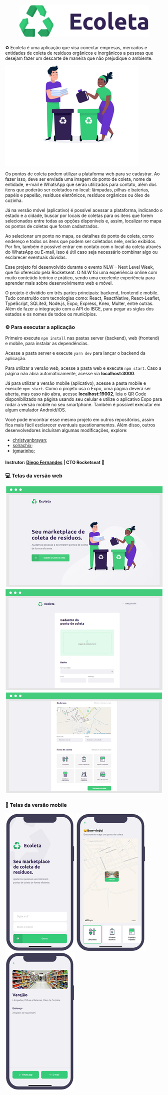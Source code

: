 <h1 align="center">
<img alt="ecoleta" title="" src="web/src/assets/logo.svg" height="100">
</h1>

♻️ Ecoleta é uma aplicação que visa conectar empresas, mercados e entidades de coleta de resíduos orgânicos e inorgânicos a pessoas que desejam fazer um descarte de maneira que não prejudique o ambiente.

<img src="web/src/assets/home-background.svg" alt="ecoleta" height="320"> 

Os pontos de coleta podem utilizar a plataforma web para se cadastrar. Ao fazer isso, deve ser enviada uma imagem do ponto de coleta, nome da entidade, e-mail e WhatsApp que serão utilizados para contato, além dos itens que poderão ser coletados no local: lâmpadas, pilhas e baterias, papéis e papelão, resíduos eletrônicos, resíduos orgânicos ou óleo de cozinha.

Já na versão móvel (aplicativo) é possível acessar a plataforma, indicando o estado e a cidade, buscar por locais de coletas para os itens que forem selecionados entre todas as opções disponíveis e, assim, localizar no mapa os pontos de coletas que foram cadastrados.

Ao selecionar um ponto no mapa, os detalhes do ponto de coleta, como endereço e todos os itens que podem ser coletados nele, serão exibidos. Por fim, também é possível entrar em contato com o local da coleta através do WhatsApp ou E-mail, isso é útil caso seja necessário combinar algo ou esclarecer eventuais dúvidas.

Esse projeto foi desenvolvido durante o evento NLW – Next Level Week, que foi oferecido pela Rocketseat. O NLW foi uma experiência online com muito conteúdo teórico e prático, sendo uma excelente experiência para aprender mais sobre desenvolvimento web e móvel.

O projeto é dividido em três partes principais: backend, frontend e mobile. Tudo construído com tecnologias como: React, ReactNative, React-Leaflet, TypeScript, SQLite3, Node.js, Expo, Express, Knex, Multer, entre outras. Além de fazer a integração com a API do IBGE, para pegar as siglas dos estados e os nomes de todos os municípios.




### ⚙️ Para executar a aplicação

Primeiro execute ```npm install``` nas pastas server (backend), web (frontend) e mobile, para instalar as dependências.

Acesse a pasta server e execute ```yarn dev``` para lançar o backend da aplicação.

Para utilizar a versão web, acesse a pasta web e execute ```npm start```. Caso a página não abra automáticamente, acesse via **localhost:3000**.

Já para utilizar a versão mobile (aplicativo), acesse a pasta mobile e execute ```npm start```. Como o projeto usa o Expo, uma página deverá ser aberta, mas caso não abra, acesse **localhost:19002**, leia o QR Code disponibilizado na página usando seu celular e utilize o aplicativo Expo para rodar a versão mobile no seu smartphone. Também é possível executar em algum emulador Android/iOS.

Você pode encontrar esse mesmo projeto em outros repositórios, assim fica mais fácil esclarecer eventuais questionamentos. Além disso, outros desenvolvedores incluíram algumas modificações, explore:
- <a href="https://github.com/christyanbrayan/ecoleta" target="_blank">christyanbrayan</a>;
- <a href="https://github.com/solrachix/Ecoleta" target="_blank">solrachix</a>;
- <a href="https://github.com/tgmarinho/Ecoleta" target="_blank">tgmarinho</a>;


#### Instrutor: [Diego Fernandes](https://github.com/diego3g) | CTO Rocketseat 🚀 

### 💻 Telas da versão web
<img src="telas/tela1.png" alt="ecoleta - wtela1"> 
<img src="telas/tela2.png" alt="ecoleta - wtela2"> 
<img src="telas/tela3.png" alt="ecoleta - wtela3"> 

### 📱 Telas da versão mobile
<div style="display: inline">
<img src="telas/tela1m.png" alt="ecoleta - mtela1" height="440"> 
<img src="telas/tela2m.png" alt="ecoleta - mtela2" height="440"> 
<img src="telas/tela3m.png" alt="ecoleta - mtela3" height="440"> 
  </div>

